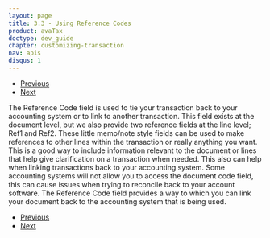 ```yaml
---
layout: page
title: 3.3 - Using Reference Codes
product: avaTax
doctype: dev_guide
chapter: customizing-transaction
nav: apis
disqus: 1
---
```


<ul class="pager">
  <li class="previous"><a href="/avatax/dev-guide/customizing-transaction/origin-and-destination/"><i class="glyphicon glyphicon-chevron-left"></i>Previous</a></li>
  <li class="next"><a href="/avatax/dev-guide/customizing-transaction/user-managed-meta-data/">Next<i class="glyphicon glyphicon-chevron-right"></i></a></li>
</ul>

The Reference Code field is used to tie your transaction back to your accounting system or to link to another transaction.  This field exists at the document level, but we also provide two reference fields at the line level; Ref1 and Ref2.  These little memo/note style fields can be used to make references to other lines within the transaction or really anything you want.  This is a good way to include information relevant to the document or lines that help give clarification on a transaction when needed.  This also can help when linking transactions back to your accounting system.  Some accounting systems will not allow you to access the document code field, this can cause issues when trying to reconcile back to your account software.  The Reference Code field provides a way to which you can link your document back to the accounting system that is being used.

<ul class="pager">
  <li class="previous"><a href="/avatax/dev-guide/customizing-transaction/origin-and-destination/"><i class="glyphicon glyphicon-chevron-left"></i>Previous</a></li>
  <li class="next"><a href="/avatax/dev-guide/customizing-transaction/user-managed-meta-data/">Next<i class="glyphicon glyphicon-chevron-right"></i></a></li>
</ul>